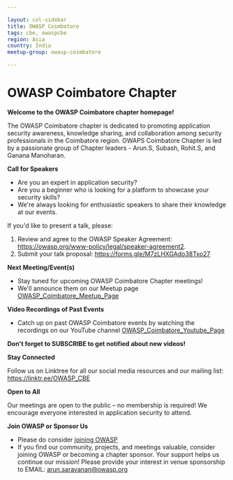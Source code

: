 ```yaml
---

layout: col-sidebar
title: OWASP Coimbatore
tags: cbe, owaspcbe
region: Asia
country: India
meetup-group: owasp-coimbatore

---
```


# OWASP Coimbatore Chapter

**Welcome to the OWASP Coimbatore chapter homepage!**

The OWASP Coimbatore chapter is dedicated to promoting application security awareness, knowledge sharing, and collaboration among security professionals in the Coimbatore region. 
OWAPS Coimbatore Chapter is led by a passionate group of Chapter leaders - Arun.S, Subash, Rohit.S, and Ganana Manoharan.



**Call for Speakers**

* Are you an expert in application security? 
* Are you a beginner who is looking for a platform to showcase your security skills? 
* We're always looking for enthusiastic speakers to share their knowledge at our events. 

If you'd like to present a talk, please:
1. Review and agree to the OWASP Speaker Agreement: https://owasp.org/www-policy/legal/speaker-agreement2.
2. Submit your talk proposal: https://forms.gle/M7zLHXGAdo38Txo27



  
**Next Meeting/Event(s)**

* Stay tuned for upcoming OWASP Coimbatore Chapter meetings! 
* We'll announce them on our Meetup page [OWASP_Coimbatore_Meetup_Page](https://www.meetup.com/owasp-coimbatore/) 



**Video Recordings of Past Events**

* Catch up on past OWASP Coimbatore events by watching the recordings on our YouTube channel
[OWASP_Coimbatore_Youtube_Page](https://www.youtube.com/owaspcoimbatore) 

**Don't forget to SUBSCRIBE to get notified about new videos!**




**Stay Connected**

Follow us on Linktree for all our social media resources and our mailing list: https://linktr.ee/OWASP_CBE




**Open to All**

Our meetings are open to the public – no membership is required! We encourage everyone interested in application security to attend.




**Join OWASP or Sponsor Us**

* Please do consider [joining OWASP](https://owasp.org/membership/)
* If you find our community, projects, and meetings valuable, consider joining OWASP or becoming a chapter sponsor. Your support helps us continue our mission!
Please provide your interest in venue sponsorship to EMAIL: arun.saravanan@owasp.org

